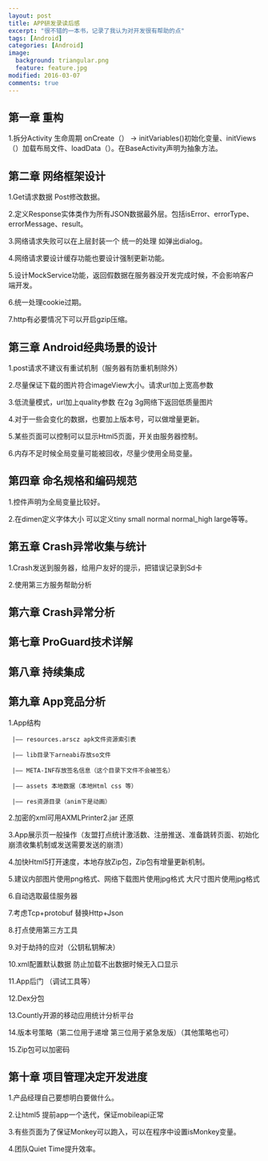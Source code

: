 ```yaml
---
layout: post
title: APP研发录读后感
excerpt: "很不错的一本书，记录了我认为对开发很有帮助的点"
tags: [Android]
categories: [Android]
image:
  background: triangular.png
  feature: feature.jpg
modified: 2016-03-07
comments: true
---
```


## 第一章 重构

1.拆分Activity 生命周期 onCreate（） -> initVariables()初始化变量、initViews（）加载布局文件、loadData（）。在BaseActivity声明为抽象方法。

## 第二章 网络框架设计

1.Get请求数据 Post修改数据。

2.定义Response实体类作为所有JSON数据最外层。包括isError、errorType、errorMessage、result。

3.网络请求失败可以在上层封装一个 统一的处理 如弹出dialog。

4.网络请求要设计缓存功能也要设计强制更新功能。

5.设计MockService功能，返回假数据在服务器没开发完成时候，不会影响客户端开发。

6.统一处理cookie过期。

7.http有必要情况下可以开启gzip压缩。


## 第三章 Android经典场景的设计

1.post请求不建议有重试机制（服务器有防重机制除外）

2.尽量保证下载的图片符合imageView大小。请求url加上宽高参数

3.低流量模式，url加上quality参数 在2g 3g网络下返回低质量图片

4.对于一些会变化的数据，也要加上版本号，可以做增量更新。

5.某些页面可以控制可以显示Html5页面，开关由服务器控制。

6.内存不足时候全局变量可能被回收，尽量少使用全局变量。


## 第四章 命名规格和编码规范

1.控件声明为全局变量比较好。

2.在dimen定义字体大小 可以定义tiny small normal normal\_high large等等。


## 第五章 Crash异常收集与统计

1.Crash发送到服务器，给用户友好的提示，把错误记录到Sd卡

2.使用第三方服务帮助分析


## 第六章 Crash异常分析

## 第七章 ProGuard技术详解

## 第八章 持续集成

## 第九章 App竞品分析

1.App结构          

     |—— resources.arscz apk文件资源索引表

     |—— lib目录下arneabi存放so文件

     |—— META-INF存放签名信息（这个目录下文件不会被签名）

     |—— assets 本地数据（本地Html css 等）

     |—— res资源目录（anim下是动画）

2.加密的xml可用AXMLPrinter2.jar 还原

3.App展示页一般操作（友盟打点统计激活数、注册推送、准备跳转页面、初始化崩溃收集机制或发送需要发送的崩溃）

4.加快Html5打开速度，本地存放Zip包，Zip包有增量更新机制。

5.建议内部图片使用png格式、网络下载图片使用jpg格式 大尺寸图片使用jpg格式

6.自动选取最佳服务器

7.考虑Tcp+protobuf 替换Http+Json

8.打点使用第三方工具

9.对于劫持的应对（公钥私钥解决）

10.xml配置默认数据 防止加载不出数据时候无入口显示

11.App后门 （调试工具等）

12.Dex分包

13.Countly开源的移动应用统计分析平台

14.版本号策略（第二位用于递增 第三位用于紧急发版）（其他策略也可）

15.Zip包可以加密码

## 第十章 项目管理决定开发进度

1.产品经理自己要想明白要做什么。

2.让html5 提前app一个迭代，保证mobileapi正常 

3.有些页面为了保证Monkey可以跑入，可以在程序中设置isMonkey变量。

4.团队Quiet Time提升效率。